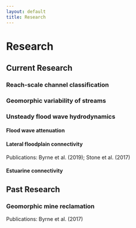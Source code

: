 ```yaml
---
layout: default
title: Research
---
```


# Research

## Current Research


### Reach-scale channel classification


### Geomorphic variability of streams


### Unsteady flood wave hydrodynamics

#### Flood wave attenuation


#### Lateral floodplain connectivity


Publications: Byrne et al. (2019); Stone et al. (2017)

#### Estuarine connectivity


## Past Research

### Geomorphic mine reclamation

Publications: Byrne et al. (2017)